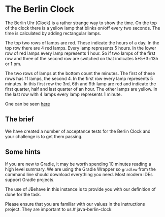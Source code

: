 # The Berlin Clock

The Berlin Uhr (Clock) is a rather strange way to show the time. On the top of the clock there is a yellow lamp that
blinks on/off every two seconds. The time is calculated by adding rectangular lamps.
 
The top two rows of lamps are red. These indicate the hours of a day. In the top row there are 4 red lamps. Every lamp
represents 5 hours. In the lower row of red lamps every lamp represents 1 hour. So if two lamps of the first row and
three of the second row are switched on that indicates 5+5+3=13h or 1 pm.
 
The two rows of lamps at the bottom count the minutes. The first of these rows has 11 lamps, the second 4. In the
first row every lamp represents 5 minutes. In this first row the 3rd, 6th and 9th lamp are red and indicate the first
quarter, half and last quarter of an hour. The other lamps are yellow. In the last row with 4 lamps every lamp
represents 1 minute.

One can be seen [here](http://uniqueclocks.co.uk/media/berlin~clock.jpg~1.gif)

## The brief

We have created a number of acceptance tests for the Berlin Clock and your challenge is to get them passing.

## Some hints
If you are new to Gradle, it may be worth spending 10 minutes reading a high level summary.  We are using the Gradle
Wrapper so `gradlew` from the command line should download everything you need.  Most modern IDEs support Gradle projects.

The use of JBehave in this instance is to provide you with our definition of done for the task.

Please ensure that you are familiar with our values in the instructions project.  They are important to us.#   j a v a - b e r l i n - c l o c k  
 